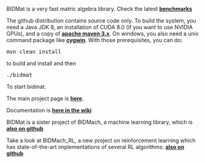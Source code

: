 

BIDMat is a very fast matric algebra library. Check the latest <b><a href="https://github.com/BIDData/BIDMach/wiki/Benchmarks">benchmarks</a></b>

The github distribution contains source code only. To build the system, you need a Java JDK 8, an installation of CUDA 8.0 (if you want to use NVIDIA GPUs), and a copy of <b><a href="https://maven.apache.org/download.cgi">apache maven 3.x</a></b>. On windows, you also need a unix command package like <b><a href="https://www.cygwin.com/">cygwin</a></b>. With those prerequisites, you can do:
<pre>
mvn clean install
</pre>
to build and install and then
<pre>
./bidmat
</pre>
To start bidmat. 

The main project page is <b><a href="http://bid2.berkeley.edu/bid-data-project/">here</a></b>.

Documentation is <b><a href="https://github.com/BIDData/BIDMat/wiki">here in the wiki</a></b>

BIDMat is a sister project of BIDMach, a machine learning library, which is 
<b><a href="https://github.com/BIDData/BIDMach">also on github</a></b>


Take a look at BIDMach_RL, a new project on reinforcement learning which has state-of-the-art implementations of several RL algorithms: <b><a href="https://github.com/BIDData/BIDMach">also on github</a></b>

